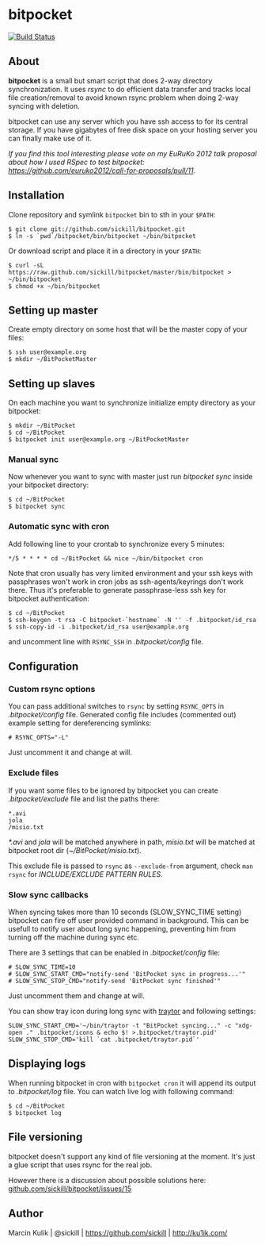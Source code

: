 # bitpocket

[![Build Status](https://secure.travis-ci.org/sickill/bitpocket.png?branch=master)](http://travis-ci.org/sickill/bitpocket)

## About

**bitpocket** is a small but smart script that does 2-way directory
synchronization. It uses _rsync_ to do efficient data transfer and tracks local
file creation/removal to avoid known rsync problem when doing 2-way syncing
with deletion.

bitpocket can use any server which you have ssh access to for its central
storage. If you have gigabytes of free disk space on your hosting server you
can finally make use of it.

_If you find this tool interesting please vote on my EuRuKo 2012 talk proposal
 about how I used RSpec to test bitpocket: https://github.com/euruko2012/call-for-proposals/pull/11_.

## Installation

Clone repository and symlink `bitpocket` bin to sth in your `$PATH`:

    $ git clone git://github.com/sickill/bitpocket.git
    $ ln -s `pwd`/bitpocket/bin/bitpocket ~/bin/bitpocket

Or download script and place it in a directory in your `$PATH`:

    $ curl -sL https://raw.github.com/sickill/bitpocket/master/bin/bitpocket > ~/bin/bitpocket
    $ chmod +x ~/bin/bitpocket


## Setting up master

Create empty directory on some host that will be the master copy of your files:

    $ ssh user@example.org
    $ mkdir ~/BitPocketMaster


## Setting up slaves

On each machine you want to synchronize initialize empty directory as your bitpocket:

    $ mkdir ~/BitPocket
    $ cd ~/BitPocket
    $ bitpocket init user@example.org ~/BitPocketMaster


### Manual sync

Now whenever you want to sync with master just run _bitpocket sync_ inside your
bitpocket directory:

    $ cd ~/BitPocket
    $ bitpocket sync


### Automatic sync with cron

Add following line to your crontab to synchronize every 5 minutes:

    */5 * * * * cd ~/BitPocket && nice ~/bin/bitpocket cron

Note that cron usually has very limited environment and your ssh keys with
passphrases won't work in cron jobs as ssh-agents/keyrings don't work there.
Thus it's preferable to generate passphrase-less ssh key for bitpocket
authentication:

    $ cd ~/BitPocket
    $ ssh-keygen -t rsa -C bitpocket-`hostname` -N '' -f .bitpocket/id_rsa
    $ ssh-copy-id -i .bitpocket/id_rsa user@example.org

and uncomment line with `RSYNC_SSH` in _.bitpocket/config_ file.


## Configuration

### Custom rsync options

You can pass additional switches to `rsync` by setting `RSYNC_OPTS` in
_.bitpocket/config_ file. Generated config file includes (commented out)
example setting for dereferencing symlinks:

    # RSYNC_OPTS="-L"

Just uncomment it and change at will.

### Exclude files

If you want some files to be ignored by bitpocket you can create
_.bitpocket/exclude_ file and list the paths there:

    *.avi
    jola
    /misio.txt

_*.avi_ and _jola_ will be matched anywhere in path, _misio.txt_ will be
matched at bitpocket root dir (_~/BitPocket/misio.txt_).

This exclude file is passed to `rsync` as `--exclude-from` argument, check `man
rsync` for _INCLUDE/EXCLUDE PATTERN RULES_.

### Slow sync callbacks

When syncing takes more than 10 seconds (SLOW\_SYNC\_TIME setting) bitpocket
can fire off user provided command in background. This can be usefull to notify
user about long sync happening, preventing him from turning off the machine
during sync etc.

There are 3 settings that can be enabled in _.bitpocket/config_ file:

    # SLOW_SYNC_TIME=10
    # SLOW_SYNC_START_CMD="notify-send 'BitPocket sync in progress...'"
    # SLOW_SYNC_STOP_CMD="notify-send 'BitPocket sync finished'"

Just uncomment them and change at will.

You can show tray icon during long sync with
[traytor](https://github.com/sickill/traytor) and following settings:

    SLOW_SYNC_START_CMD='~/bin/traytor -t "BitPocket syncing..." -c "xdg-open ." .bitpocket/icons & echo $! >.bitpocket/traytor.pid'
    SLOW_SYNC_STOP_CMD='kill `cat .bitpocket/traytor.pid`'

## Displaying logs

When running bitpocket in cron with `bitpocket cron` it will append its output
to _.bitpocket/log_ file. You can watch live log with following command:

    $ cd ~/BitPocket
    $ bitpocket log

## File versioning

bitpocket doesn't support any kind of file versioning at the moment. It's just
a glue script that uses rsync for the real job.

However there is a discussion about possible solutions here:
[github.com/sickill/bitpocket/issues/15](https://github.com/sickill/bitpocket/issues/15)

## Author

Marcin Kulik | @sickill | https://github.com/sickill | http://ku1ik.com/
